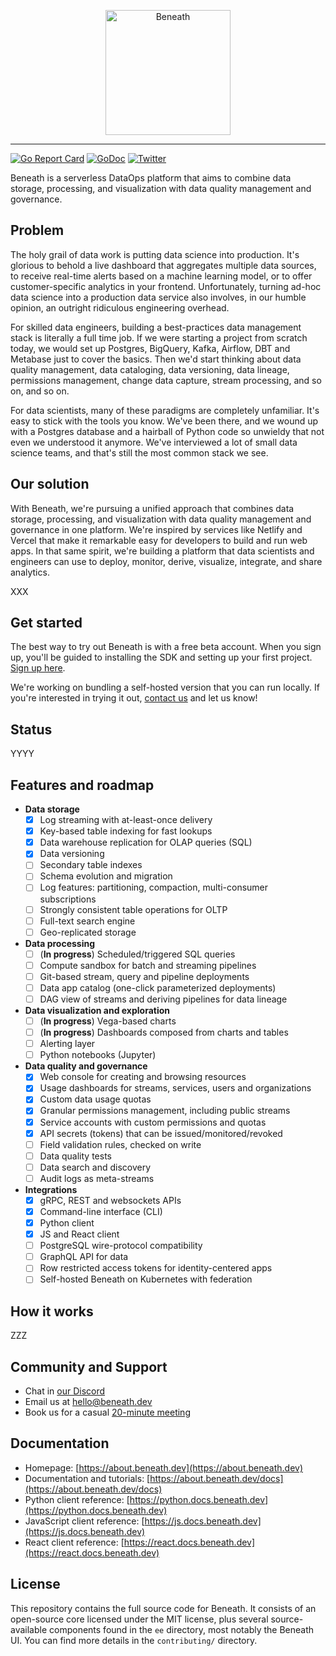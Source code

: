 <p align="center">
  <a href="https://about.beneath.dev/?utm_source=github&utm_medium=logo" target="_blank">
    <img src="https://raw.githubusercontent.com/beneath-hq/beneath/master/assets/logo/banner-icon-text-background.png" alt="Beneath" height="200">
  </a>
</p>

<hr />

[![Go Report Card](https://goreportcard.com/badge/gitlab.com/beneath-hq/beneath?style=flat-square)](https://goreportcard.com/report/gitlab.com/beneath-hq/beneath)
[![GoDoc](https://godoc.org/gitlab.com/beneath-hq/beneath?status.svg)](https://godoc.org/gitlab.com/beneath-hq/beneath)
[![Twitter](https://img.shields.io/badge/Follow-BeneathHQ-blue.svg?style=flat&logo=twitter)](https://twitter.com/BeneathHQ)

Beneath is a serverless DataOps platform that aims to combine data storage, processing, and visualization with data quality management and governance.

## Problem

The holy grail of data work is putting data science into production. It's glorious to behold a live dashboard that aggregates multiple data sources, to receive real-time alerts based on a machine learning model, or to offer customer-specific analytics in your frontend. Unfortunately, turning ad-hoc data science into a production data service also involves, in our humble opinion, an outright ridiculous engineering overhead.

For skilled data engineers, building a best-practices data management stack is literally a full time job. If we were starting a project from scratch today, we would set up Postgres, BigQuery, Kafka, Airflow, DBT and Metabase just to cover the basics. Then we'd start thinking about data quality management, data cataloging, data versioning, data lineage, permissions management, change data capture, stream processing, and so on, and so on.

For data scientists, many of these paradigms are completely unfamiliar. It's easy to stick with the tools you know. We've been there, and we wound up with a Postgres database and a hairball of Python code so unwieldy that not even we understood it anymore. We've interviewed a lot of small data science teams, and that's still the most common stack we see.

## Our solution

With Beneath, we're pursuing a unified approach that combines data storage, processing, and visualization with data quality management and governance in one platform. We're inspired by services like Netlify and Vercel that make it remarkable easy for developers to build and run web apps. In that same spirit, we're building a platform that data scientists and engineers can use to deploy, monitor, derive, visualize, integrate, and share analytics.

XXX

## Get started

The best way to try out Beneath is with a free beta account. When you sign up, you'll be guided to installing the SDK and setting up your first project. [Sign up here](https://beneath.dev/?noredirect=1).

We're working on bundling a self-hosted version that you can run locally. If you're interested in trying it out, [contact us](https://about.beneath.dev/contact) and let us know!

## Status

YYYY

<!-- Getting there is a journey and we're starting with data storage in the form of streams you can replay, subscribe to, query with SQL, monitor, and share. Streams are the primitive the rest of our roadmap builds upon. -->

## Features and roadmap

- **Data storage**
  - [x] Log streaming with at-least-once delivery
  - [x] Key-based table indexing for fast lookups
  - [x] Data warehouse replication for OLAP queries (SQL)
  - [x] Data versioning
  - [ ] Secondary table indexes
  - [ ] Schema evolution and migration
  - [ ] Log features: partitioning, compaction, multi-consumer subscriptions
  - [ ] Strongly consistent table operations for OLTP
  - [ ] Full-text search engine
  - [ ] Geo-replicated storage
- **Data processing**
  - [ ] (**In progress**) Scheduled/triggered SQL queries
  - [ ] Compute sandbox for batch and streaming pipelines
  - [ ] Git-based stream, query and pipeline deployments
  - [ ] Data app catalog (one-click parameterized deployments)
  - [ ] DAG view of streams and deriving pipelines for data lineage
- **Data visualization and exploration**
  - [ ] (**In progress**) Vega-based charts
  - [ ] (**In progress**) Dashboards composed from charts and tables
  - [ ] Alerting layer
  - [ ] Python notebooks (Jupyter)
- **Data quality and governance**
  - [x] Web console for creating and browsing resources
  - [x] Usage dashboards for streams, services, users and organizations
  - [x] Custom data usage quotas
  - [x] Granular permissions management, including public streams
  - [x] Service accounts with custom permissions and quotas
  - [x] API secrets (tokens) that can be issued/monitored/revoked
  - [ ] Field validation rules, checked on write
  - [ ] Data quality tests
  - [ ] Data search and discovery
  - [ ] Audit logs as meta-streams
- **Integrations**
  - [x] gRPC, REST and websockets APIs
  - [x] Command-line interface (CLI)
  - [x] Python client
  - [x] JS and React client
  - [ ] PostgreSQL wire-protocol compatibility
  - [ ] GraphQL API for data
  - [ ] Row restricted access tokens for identity-centered apps
  - [ ] Self-hosted Beneath on Kubernetes with federation

## How it works

ZZZ

## Community and Support

- Chat in [our Discord](https://discord.gg/f5yvx7YWau)
- Email us at [hello@beneath.dev](mailto:hello@beneath.dev)
- Book us for a casual [20-minute meeting](https://calendly.com/beneath-epg/beneath-office-hours)

## Documentation

- Homepage: [https://about.beneath.dev](https://about.beneath.dev)
- Documentation and tutorials: [https://about.beneath.dev/docs](https://about.beneath.dev/docs)
- Python client reference: [https://python.docs.beneath.dev](https://python.docs.beneath.dev)
- JavaScript client reference: [https://js.docs.beneath.dev](https://js.docs.beneath.dev)
- React client reference: [https://react.docs.beneath.dev](https://react.docs.beneath.dev)

## License

This repository contains the full source code for Beneath. It consists of an open-source core licensed under the MIT license, plus several source-available components found in the `ee` directory, most notably the Beneath UI. You can find more details in the `contributing/` directory.
